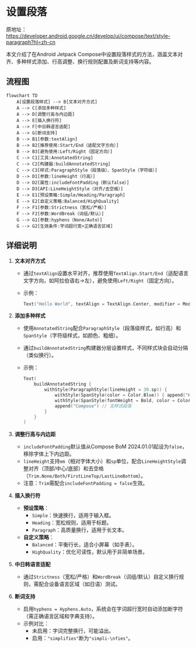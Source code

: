 
# 设置段落

原地址：<https://developer.android.google.cn/develop/ui/compose/text/style-paragraph?hl=zh-cn>

本文介绍了在Android Jetpack Compose中设置段落样式的方法，涵盖文本对齐、多种样式添加、行高调整、换行规则配置及断词支持等内容。

## 流程图

```mermaid
flowchart TD
    A[设置段落样式] --> B[文本对齐方式]
    A --> C[添加多种样式]
    A --> D[调整行高与内边距]
    A --> E[插入换行符]
    A --> F[中日韩语言适配]
    A --> G[断词支持]
    B --> B1[参数:textAlign]
    B --> B2[推荐使用:Start/End（适配文字方向）]
    B --> B3[避免使用:Left/Right（固定方向）]
    C --> C1[工具:AnnotatedString]
    C --> C2[构建器:buildAnnotatedString]
    C --> C3[样式:ParagraphStyle（段落级）、SpanStyle（字符级）]
    D --> D1[参数:lineHeight（行高）]
    D --> D2[属性:includeFontPadding（默认false）]
    D --> D3[API:LineHeightStyle（对齐/去空格）]
    E --> E1[预设策略:Simple/Heading/Paragraph]
    E --> E2[自定义策略:Balanced/HighQuality]
    F --> F1[参数:Strictness（宽松/严格）]
    F --> F2[参数:WordBreak（词组/默认）]
    G --> G1[参数:hyphens（None/Auto）]
    G --> G2[生效条件:字词超行宽+正确语言区域]
```

## 详细说明

1. **文本对齐方式**  
   - 通过`textAlign`设置水平对齐，推荐使用`TextAlign.Start/End`（适配语言文字方向，如阿拉伯语右→左），避免使用`Left/Right`（固定方向）。  
   - 示例：  

     ```kotlin
     Text("Hello World", textAlign = TextAlign.Center, modifier = Modifier.width(150.dp))
     ```

2. **添加多种样式**  
   - 使用`AnnotatedString`配合`ParagraphStyle`（段落级样式，如行高）和`SpanStyle`（字符级样式，如颜色、粗细）。  
   - 通过`buildAnnotatedString`构建器分层设置样式，不同样式块会自动分隔（类似换行）。  
   - 示例：  

     ```kotlin
     Text(
         buildAnnotatedString {
             withStyle(ParagraphStyle(lineHeight = 30.sp)) {
                 withStyle(SpanStyle(color = Color.Blue)) { append("Hello\n") }
                 withStyle(SpanStyle(fontWeight = Bold, color = Color.Red)) { append("World\n") }
                 append("Compose") // 无样式段落
             }
         }
     )
     ```

3. **调整行高与内边距**  
   - `includeFontPadding`默认值从Compose BoM 2024.01.01起设为`false`，移除字体上下内边距。  
   - `lineHeight`支持`em`（相对字体大小）和`sp`单位，配合`LineHeightStyle`调整对齐（顶部/中心/底部）和去空格（`Trim.None/Both/FirstLineTop/LastLineBottom`）。  
   - 注意：`Trim`需配合`includeFontPadding = false`生效。  

4. **插入换行符**  
   - **预设策略**：  
     - `Simple`：快速换行，适用于输入框。  
     - `Heading`：宽松规则，适用于标题。  
     - `Paragraph`：高质量换行，适用于长文本。  
   - **自定义策略**：  
     - `Balanced`：平衡行长，适合小屏幕（如手表）。  
     - `HighQuality`：优化可读性，默认用于非简单场景。  

5. **中日韩语言适配**  
   - 通过`Strictness`（宽松/严格）和`WordBreak`（词组/默认）自定义换行规则，需配合设备语言区域（如日语）测试。  

6. **断词支持**  
   - 启用`hyphens = Hyphens.Auto`，系统会在字词超行宽时自动添加断字符（需正确语言区域和字典支持）。  
   - 示例对比：  
     - 未启用：字词完整换行，可能溢出。  
     - 启用：`"simplifies"`断为`"simpli-\nfies"`。
